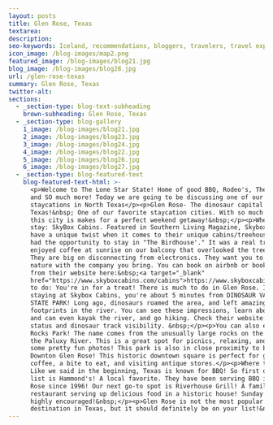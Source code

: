 ```yaml
---
layout: posts
title: Glen Rose, Texas
textarea:
description:
seo-keywords: Iceland, recommendations, bloggers, travelers, travel experts, iceland tours,
icon_image: /blog-images/map2.png
featured_image: /blog-images/blog21.jpg
blog_image: /blog-images/blog28.jpg
url: /glen-rose-texas
summary: Glen Rose, Texas
twitter-alt:
sections:
  - _section-type: blog-text-subheading
    brown-subheading: Glen Rose, Texas
  - _section-type: blog-gallery
    1_image: /blog-images/blog21.jpg
    2_image: /blog-images/blog23.jpg
    3_image: /blog-images/blog24.jpg
    4_image: /blog-images/blog22.jpg
    5_image: /blog-images/blog26.jpg
    6_image: /blog-images/blog27.jpg
  - _section-type: blog-featured-text
    blog-featured-text-html: >-
      <p>Welcome to The Lone Star State! Home of good BBQ, Rodeo's, The Alamo,
      and SO much more! Today we are going to be discussing one of our favorite
      staycations in North Texas</p><p>Glen Rose- The dinosaur capital of
      Texas!&nbsp; One of our favorite staycation cities. With so much to offer,
      this city is makes for a perfect weekend getaway!&nbsp;</p><p>Where to
      stay: SkyBox Cabins. Featured in Southern Living Magazine, Skybox Cabins
      have a unique twist when it comes to their unique cabins/treehouses. We
      had the opportunity to stay in "The Birdhouse'." It was a real treat! We
      enjoyed coffee at sunrise on our balcony that overlooked the treetops!
      They are big on disconnecting from electronics. They want you to enjoy
      nature with the company you bring. You can book on airbnb or book directly
      from their website here:&nbsp;<a target="_blank"
      href="https://www.skyboxcabins.com/cabins">https://www.skyboxcabins.com/cabins</a></p><p>What
      to do: You're in for a treat! There is much to do in Glen Rose. If you're
      staying at Skybox Cabins, you're about 5 minutes from DINOSAUR VALLEY
      STATE PARK! Long ago, dinosaurs roamed the area, and left amazing
      footprints in the river. You can see these impressions, learn about them,
      and can even kayak the river, and go hiking. Check their website for trail
      status and dinosaur track visibility. &nbsp;</p><p>You can also enjoy Big
      Rocks Park! The name comes from the unusually large rocks on the banks of
      the Paluxy River. This is a great spot for picnics, relaxing, and taking
      some pretty fun photos! This park is also in close proximity to beautiful
      Downton Glen Rose! This historic downtown square is perfect for grabbing
      coffee, a bite to eat, and visiting antique stores.</p><p>Where to eat:
      Like we said in the beginning, Texas is known for BBQ! So first on our
      list is Hammond's! A local favorite. They have been serving BBQ in Glen
      Rose since 1996! Our next go-to spot is Riverhouse Grill! A family owned
      restaurant serving up delicious food in a historic house! Sunday brunch is
      highly encouraged!&nbsp;</p><p>Glen Rose is not the most popular
      destination in Texas, but it should definitely be on your list!&nbsp;</p>
---
```

